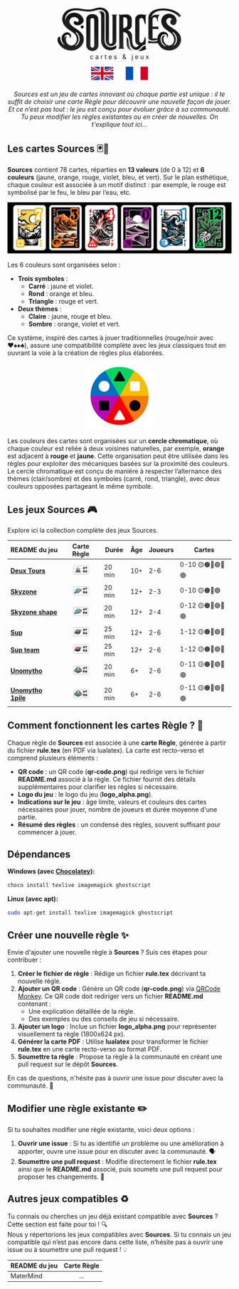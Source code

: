 <a name="sources"></a>
<p align="center">
  <picture>
    <source media="(prefers-color-scheme: dark)" srcset="assets/sources_dark_theme.png" height="100px" />
    <img src="assets/sources_light_theme.png" height="100px" />
  </picture>
  <br />
  c a r t e s &nbsp; & &nbsp; j e u x
</p>

<p align="center">
  <a href="https://github.com/Polyhedr/Sources/tree/english?tab=readme-ov-file#sources"><img src="rule_lib/english_crop.png" alt="English" width="50px" height="30px"></a>
  &nbsp;&nbsp;&nbsp;&nbsp;&nbsp;
  <a href="https://github.com/Polyhedr/Sources/tree/fran%C3%A7ais?tab=readme-ov-file#sources"><img src="rule_lib/french_crop.png" alt="French" width="50px" height="30px"></a>
</p>

<h6 align="center">
Sources est un jeu de cartes innovant où chaque partie est unique : il te suffit de choisir une carte Règle pour découvrir une nouvelle façon de jouer. 
Et ce n’est pas tout : le jeu est conçu pour évoluer grâce à sa communauté. Tu peux modifier les règles existantes ou en créer de nouvelles. On t'explique tout ici...
</h6>


## Les cartes Sources 🃏🎴  
**Sources** contient 78 cartes, réparties en **13 valeurs** (de 0 à 12) et **6 couleurs** (jaune, orange, rouge, violet, bleu, et vert). Sur le plan esthétique, chaque couleur est associée à un motif distinct : par exemple, le rouge est symbolisé par le feu, le bleu par l’eau, etc.

<p align="center">
<img src="assets/some_cards.jpg">
</p>

Les 6 couleurs sont organisées selon :  
- **Trois symboles** :  
  - **Carré** : jaune et violet.  
  - **Rond** : orange et bleu.
  - **Triangle** : rouge et vert.  
- **Deux thèmes** :  
  - **Claire** : jaune, rouge et bleu.  
  - **Sombre** : orange, violet et vert.  

Ce système, inspiré des cartes à jouer traditionnelles (rouge/noir avec ♥️♠️♦️♣️), assure une compatibilité complète avec les jeux classiques tout en ouvrant la voie à la création de règles plus élaborées.

<p align="center">
<img src="assets/color_ring.png" height="150px" />
</p>

Les couleurs des cartes sont organisées sur un **cercle chromatique**, où chaque couleur est reliée à deux voisines naturelles, par exemple, **orange** est adjacent à **rouge** et **jaune**. Cette organisation peut être utilisée dans les règles pour exploiter des mécaniques basées sur la proximité des couleurs. Le cercle chromatique est conçu de manière à respecter l’alternance des thèmes (clair/sombre) et des symboles (carré, rond, triangle), avec deux couleurs opposées partageant le même symbole. 

## Les jeux Sources 🎮
Explore ici la collection complète des jeux Sources.

|README du jeu|Carte Règle|Durée|Âge|Joueurs|Cartes|
|-------------|:---------:|-----|---|-------|------|
|**[Deux Tours](https://github.com/Polyhedr/Sources/tree/fran%C3%A7ais/rules/Deux_Tours#deux-tours)**|[<img src="https://github.com/Polyhedr/Sources/blob/fran%C3%A7ais/rules/Deux_Tours/Deux_Tours/rule_top.png" height=20px/>](https://github.com/Polyhedr/Sources/tree/fran%C3%A7ais/rules/Deux_Tours/Deux_Tours/rule.pdf)|20 min|10+|2-6|0-10 🟡🟠🔴🟣🔵🟢|
| **[Skyzone](https://github.com/Polyhedr/Sources/tree/fran%C3%A7ais/rules/Skyzone#skyzone)**|[<img src="https://github.com/Polyhedr/Sources/blob/fran%C3%A7ais/rules/Skyzone/Skyzone/rule_top.png" height=20px/>](https://github.com/Polyhedr/Sources/tree/fran%C3%A7ais/rules/Skyzone/Skyzone/rule.pdf)|20 min|12+|2-3|0-10 🟡🟠🔴🟣|
| **[Skyzone shape](https://github.com/Polyhedr/Sources/tree/fran%C3%A7ais/rules/Skyzone#skyzone-shape)**|[<img src="https://github.com/Polyhedr/Sources/blob/fran%C3%A7ais/rules/Skyzone/Skyzone_shape/rule_top.png" height=20px/>](https://github.com/Polyhedr/Sources/tree/fran%C3%A7ais/rules/Skyzone/Skyzone_shape/rule.pdf)|20 min|12+|2-4|0-12 🟡🟠🔴🟣🔵🟢|
| **[Sup](https://github.com/Polyhedr/Sources/tree/fran%C3%A7ais/rules/Sup#sup)**|[<img src="https://github.com/Polyhedr/Sources/blob/fran%C3%A7ais/rules/Sup/Sup/rule_top.png" height=20px/>](https://github.com/Polyhedr/Sources/tree/fran%C3%A7ais/rules/Sup/Sup/rule.pdf)|25 min|12+|2-6|1-12 🟡🟠🔴🟣🔵|
| **[Sup team](https://github.com/Polyhedr/Sources/tree/fran%C3%A7ais/rules/Sup#sup-team)**|[<img src="https://github.com/Polyhedr/Sources/blob/fran%C3%A7ais/rules/Sup/Sup_team/rule_top.png" height=20px/>](https://github.com/Polyhedr/Sources/tree/fran%C3%A7ais/rules/Sup/Sup_team/rule.pdf)|25 min|12+|2-6|1-12 🟡🟠🔴🟣🔵|
| **[Unomytho](https://github.com/Polyhedr/Sources/tree/fran%C3%A7ais/rules/Unomytho#unomytho)**|[<img src="https://github.com/Polyhedr/Sources/blob/fran%C3%A7ais/rules/Unomytho/Unomytho/rule_top.png" height=20px/>](https://github.com/Polyhedr/Sources/tree/fran%C3%A7ais/rules/Unomytho/Unomytho/rule.pdf)|20 min|6+|2-6|0-11 🟡🟠🔴🟣🔵🟢|
| **[Unomytho 1pile](https://github.com/Polyhedr/Sources/tree/fran%C3%A7ais/rules/Unomytho#unomytho-1pile)**|[<img src="https://github.com/Polyhedr/Sources/blob/fran%C3%A7ais/rules/Unomytho/Unomytho_1pile/rule_top.png" height=20px/>](https://github.com/Polyhedr/Sources/tree/fran%C3%A7ais/rules/Unomytho/Unomytho_1pile/rule.pdf)|20 min|6+|2-6|0-11 🟡🟠🔴🟣🔵🟢|

## Comment fonctionnent les cartes Règle ? 📄
Chaque règle de **Sources** est associée à une **carte Règle**, générée à partir du fichier **rule.tex** (en PDF via lualatex). La carte est recto-verso et comprend plusieurs éléments :

- **QR code** : un QR code (**qr-code.png**) qui redirige vers le fichier **README.md** associé à la règle. Ce fichier fournit des détails supplémentaires pour clarifier les règles si nécessaire.
- **Logo du jeu** : le logo du jeu (**logo_alpha.png**).
- **Indications sur le jeu** : âge limite, valeurs et couleurs des cartes nécessaires pour jouer, nombre de joueurs et durée moyenne d'une partie.
- **Résumé des règles** : un condensé des règles, souvent suffisant pour commencer à jouer.

## Dépendances
**Windows (avec [Chocolatey](https://community.chocolatey.org/)):**
```sh
choco install texlive imagemagick ghostscript
```
**Linux (avec apt):**
```sh
sudo apt-get install texlive imagemagick ghostscript
```

## Créer une nouvelle règle ✨
Envie d'ajouter une nouvelle règle à **Sources** ? Suis ces étapes pour contribuer :  
1. **Créer le fichier de règle** : Rédige un fichier **rule.tex** décrivant ta nouvelle règle.
2. **Ajouter un QR code** : Génère un QR code (**qr-code.png**) via [QRCode Monkey](https://www.qrcode-monkey.com/). Ce QR code doit rediriger vers un fichier **README.md** contenant :
   - Une explication détaillée de la règle.
   - Des exemples ou des conseils de jeu si nécessaire.
3. **Ajouter un logo** : Inclue un fichier **logo_alpha.png** pour représenter visuellement ta règle (1800x624 px).
4. **Générer la carte PDF** : Utilise **lualatex** pour transformer le fichier **rule.tex** en une carte recto-verso au format PDF.
5. **Soumettre ta règle** : Propose ta règle à la communauté en créant une pull request sur le dépôt **Sources**.

En cas de questions, n'hésite pas à ouvrir une issue pour discuter avec la communauté. 🚀

## Modifier une règle existante ✏️
Si tu souhaites modifier une règle existante, voici deux options :
1. **Ouvrir une issue** : Si tu as identifié un problème ou une amélioration à apporter, ouvre une issue pour en discuter avec la communauté. 🗣️
2. **Soumettre une pull request** : Modifie directement le fichier **rule.tex** ainsi que le **README.md** associé, puis soumets une pull request pour proposer tes changements. 🔧

## Autres jeux compatibles ♻️
Tu connais ou cherches un jeu déjà existant compatible avec **Sources** ? Cette section est faite pour toi ! 🔍  
Nous y répertorions les jeux compatibles avec **Sources**. Si tu connais un jeu compatible qui n’est pas encore dans cette liste, n’hésite pas à ouvrir une issue ou à soumettre une pull request ! 💡

|README du jeu|Carte Règle|
|-------------|:---------:|
| MaterMind| ...|
